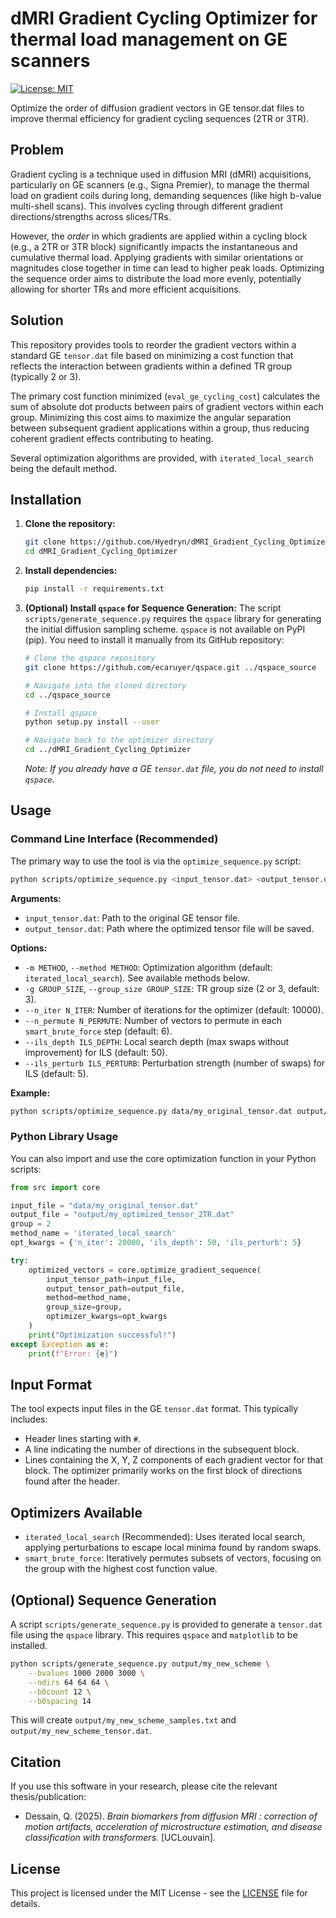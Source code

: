 # dMRI Gradient Cycling Optimizer for thermal load management on GE scanners

[![License: MIT](https://img.shields.io/badge/License-MIT-yellow.svg)](https://opensource.org/licenses/MIT)

Optimize the order of diffusion gradient vectors in GE tensor.dat files to improve thermal efficiency for gradient cycling sequences (2TR or 3TR).

## Problem

Gradient cycling is a technique used in diffusion MRI (dMRI) acquisitions, particularly on GE scanners (e.g., Signa Premier), to manage the thermal load on gradient coils during long, demanding sequences (like high b-value multi-shell scans). This involves cycling through different gradient directions/strengths across slices/TRs.

However, the *order* in which gradients are applied within a cycling block (e.g., a 2TR or 3TR block) significantly impacts the instantaneous and cumulative thermal load. Applying gradients with similar orientations or magnitudes close together in time can lead to higher peak loads. Optimizing the sequence order aims to distribute the load more evenly, potentially allowing for shorter TRs and more efficient acquisitions.

## Solution

This repository provides tools to reorder the gradient vectors within a standard GE `tensor.dat` file based on minimizing a cost function that reflects the interaction between gradients within a defined TR group (typically 2 or 3).

The primary cost function minimized (`eval_ge_cycling_cost`) calculates the sum of absolute dot products between pairs of gradient vectors within each group. Minimizing this cost aims to maximize the angular separation between subsequent gradient applications within a group, thus reducing coherent gradient effects contributing to heating.

Several optimization algorithms are provided, with `iterated_local_search` being the default method.

## Installation

1.  **Clone the repository:**
    ```bash
    git clone https://github.com/Hyedryn/dMRI_Gradient_Cycling_Optimizer.git
    cd dMRI_Gradient_Cycling_Optimizer
    ```
2.  **Install dependencies:**
    ```bash
    pip install -r requirements.txt
    ```
    
3.  **(Optional) Install `qspace` for Sequence Generation:**
    The script `scripts/generate_sequence.py` requires the `qspace` library for generating the initial diffusion sampling scheme. `qspace` is not available on PyPI (pip). You need to install it manually from its GitHub repository:
    ```bash
    # Clone the qspace repository 
    git clone https://github.com/ecaruyer/qspace.git ../qspace_source

    # Navigate into the cloned directory
    cd ../qspace_source

    # Install qspace
    python setup.py install --user

    # Navigate back to the optimizer directory
    cd ../dMRI_Gradient_Cycling_Optimizer
    ```
    *Note: If you already have a GE `tensor.dat` file, you do not need to install `qspace`.*

## Usage

### Command Line Interface (Recommended)

The primary way to use the tool is via the `optimize_sequence.py` script:

```bash
python scripts/optimize_sequence.py <input_tensor.dat> <output_tensor.dat> [options]
```

**Arguments:**

*   `input_tensor.dat`: Path to the original GE tensor file.
*   `output_tensor.dat`: Path where the optimized tensor file will be saved.

**Options:**

*   `-m METHOD`, `--method METHOD`: Optimization algorithm (default: `iterated_local_search`). See available methods below.
*   `-g GROUP_SIZE`, `--group_size GROUP_SIZE`: TR group size (2 or 3, default: 3).
*   `--n_iter N_ITER`: Number of iterations for the optimizer (default: 10000).
*   `--n_permute N_PERMUTE`: Number of vectors to permute in each `smart_brute_force` step (default: 6).
*   `--ils_depth ILS_DEPTH`: Local search depth (max swaps without improvement) for ILS (default: 50).
*   `--ils_perturb ILS_PERTURB`: Perturbation strength (number of swaps) for ILS (default: 5).

**Example:**

```bash
python scripts/optimize_sequence.py data/my_original_tensor.dat output/my_optimized_tensor_3TR.dat -g 3 --n_iter 50000
```

### Python Library Usage

You can also import and use the core optimization function in your Python scripts:

```python
from src import core

input_file = "data/my_original_tensor.dat"
output_file = "output/my_optimized_tensor_2TR.dat"
group = 2
method_name = 'iterated_local_search'
opt_kwargs = {'n_iter': 20000, 'ils_depth': 50, 'ils_perturb': 5}

try:
    optimized_vectors = core.optimize_gradient_sequence(
        input_tensor_path=input_file,
        output_tensor_path=output_file,
        method=method_name,
        group_size=group,
        optimizer_kwargs=opt_kwargs
    )
    print("Optimization successful!")
except Exception as e:
    print(f"Error: {e}")

```

## Input Format

The tool expects input files in the GE `tensor.dat` format. This typically includes:
*   Header lines starting with `#`.
*   A line indicating the number of directions in the subsequent block.
*   Lines containing the X, Y, Z components of each gradient vector for that block.
The optimizer primarily works on the first block of directions found after the header.

## Optimizers Available

*   `iterated_local_search` (Recommended): Uses iterated local search, applying perturbations to escape local minima found by random swaps.
*   `smart_brute_force`: Iteratively permutes subsets of vectors, focusing on the group with the highest cost function value.

## (Optional) Sequence Generation

A script `scripts/generate_sequence.py` is provided to generate a `tensor.dat` file using the `qspace` library. This requires `qspace` and `matplotlib` to be installed.

```bash
python scripts/generate_sequence.py output/my_new_scheme \
    --bvalues 1000 2000 3000 \
    --ndirs 64 64 64 \
    --b0count 12 \
    --b0spacing 14
```
This will create `output/my_new_scheme_samples.txt` and `output/my_new_scheme_tensor.dat`.

## Citation

If you use this software in your research, please cite the relevant thesis/publication:

*   Dessain, Q. (2025). *Brain biomarkers from diffusion MRI : correction of motion artifacts, acceleration of microstructure estimation, and disease classification with transformers.* [UCLouvain].

## License

This project is licensed under the MIT License - see the [LICENSE](LICENSE) file for details.
